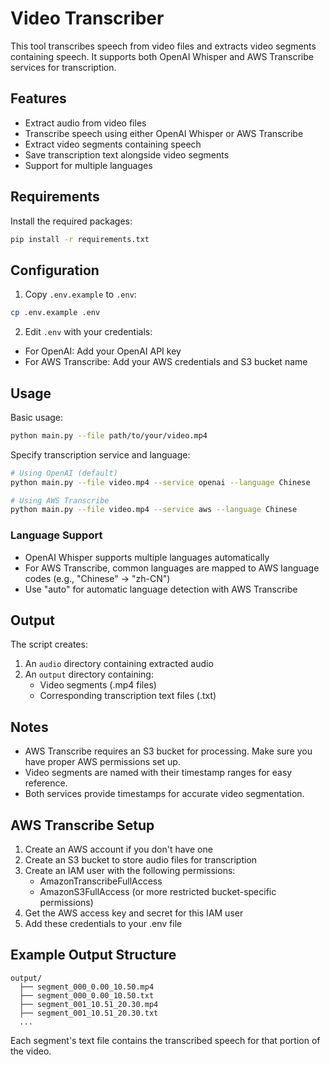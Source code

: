 # Video Transcriber

This tool transcribes speech from video files and extracts video segments containing speech. It supports both OpenAI Whisper and AWS Transcribe services for transcription.

## Features

- Extract audio from video files
- Transcribe speech using either OpenAI Whisper or AWS Transcribe
- Extract video segments containing speech
- Save transcription text alongside video segments
- Support for multiple languages

## Requirements

Install the required packages:

```bash
pip install -r requirements.txt
```

## Configuration

1. Copy `.env.example` to `.env`:
```bash
cp .env.example .env
```

2. Edit `.env` with your credentials:
- For OpenAI: Add your OpenAI API key
- For AWS Transcribe: Add your AWS credentials and S3 bucket name

## Usage

Basic usage:
```bash
python main.py --file path/to/your/video.mp4
```

Specify transcription service and language:
```bash
# Using OpenAI (default)
python main.py --file video.mp4 --service openai --language Chinese

# Using AWS Transcribe
python main.py --file video.mp4 --service aws --language Chinese
```

### Language Support

- OpenAI Whisper supports multiple languages automatically
- For AWS Transcribe, common languages are mapped to AWS language codes (e.g., "Chinese" -> "zh-CN")
- Use "auto" for automatic language detection with AWS Transcribe

## Output

The script creates:
1. An `audio` directory containing extracted audio
2. An `output` directory containing:
   - Video segments (.mp4 files)
   - Corresponding transcription text files (.txt)

## Notes

- AWS Transcribe requires an S3 bucket for processing. Make sure you have proper AWS permissions set up.
- Video segments are named with their timestamp ranges for easy reference.
- Both services provide timestamps for accurate video segmentation.

## AWS Transcribe Setup

1. Create an AWS account if you don't have one
2. Create an S3 bucket to store audio files for transcription
3. Create an IAM user with the following permissions:
   - AmazonTranscribeFullAccess
   - AmazonS3FullAccess (or more restricted bucket-specific permissions)
4. Get the AWS access key and secret for this IAM user
5. Add these credentials to your .env file

## Example Output Structure

```
output/
  ├── segment_000_0.00_10.50.mp4
  ├── segment_000_0.00_10.50.txt
  ├── segment_001_10.51_20.30.mp4
  ├── segment_001_10.51_20.30.txt
  ...
```

Each segment's text file contains the transcribed speech for that portion of the video.
